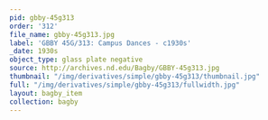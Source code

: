 ```yaml
---
pid: gbby-45g313
order: '312'
file_name: gbby-45g313.jpg
label: 'GBBY 45G/313: Campus Dances - c1930s'
_date: 1930s
object_type: glass plate negative
source: http://archives.nd.edu/Bagby/GBBY-45g313.jpg
thumbnail: "/img/derivatives/simple/gbby-45g313/thumbnail.jpg"
full: "/img/derivatives/simple/gbby-45g313/fullwidth.jpg"
layout: bagby_item
collection: bagby
---
```

